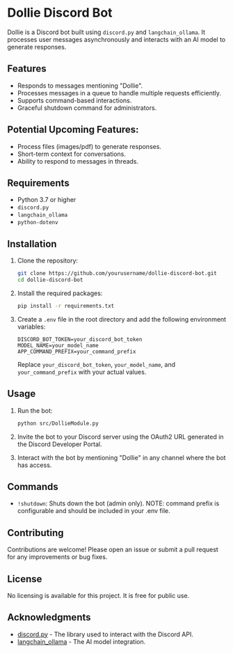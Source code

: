 # Dollie Discord Bot

Dollie is a Discord bot built using `discord.py` and `langchain_ollama`. It processes user messages asynchronously and interacts with an AI model to generate responses.

## Features

- Responds to messages mentioning "Dollie".
- Processes messages in a queue to handle multiple requests efficiently.
- Supports command-based interactions.
- Graceful shutdown command for administrators.

## Potential Upcoming Features:

- Process files (images/pdf) to generate responses. 
- Short-term context for conversations.
- Ability to respond to messages in threads. 

## Requirements

- Python 3.7 or higher
- `discord.py`
- `langchain_ollama`
- `python-dotenv`

## Installation

1. Clone the repository:

   ```bash
   git clone https://github.com/yourusername/dollie-discord-bot.git
   cd dollie-discord-bot
   ```

2. Install the required packages:

   ```bash
   pip install -r requirements.txt
   ```

3. Create a `.env` file in the root directory and add the following environment variables:

   ```plaintext
   DISCORD_BOT_TOKEN=your_discord_bot_token
   MODEL_NAME=your_model_name
   APP_COMMAND_PREFIX=your_command_prefix
   ```

   Replace `your_discord_bot_token`, `your_model_name`, and `your_command_prefix` with your actual values.

## Usage

1. Run the bot:

   ```bash
   python src/DollieModule.py
   ```

2. Invite the bot to your Discord server using the OAuth2 URL generated in the Discord Developer Portal.

3. Interact with the bot by mentioning "Dollie" in any channel where the bot has access.

## Commands

- `!shutdown`: Shuts down the bot (admin only). NOTE: command prefix is configurable and should be included in your .env file. 

## Contributing

Contributions are welcome! Please open an issue or submit a pull request for any improvements or bug fixes.

## License

No licensing is available for this project. It is free for public use.

## Acknowledgments

- [discord.py](https://discordpy.readthedocs.io/en/stable/) - The library used to interact with the Discord API.
- [langchain_ollama](https://github.com/yourusername/langchain_ollama) - The AI model integration.
